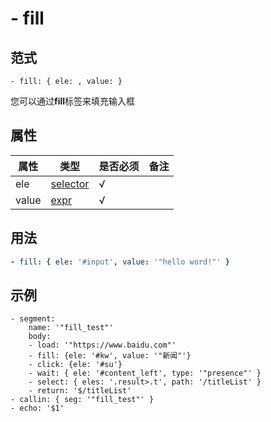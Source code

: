 # \- fill

## 范式
```
- fill: { ele: , value: }
```
您可以通过**fill**标签来填充输入框

## 属性
| 属性 | 类型 | 是否必须 | 备注 |
|--------|--------|--------|--------|
|   ele   | [selector](datatype.md)  | √ |   |
|   value   | [expr](datatype.md)  |  √ |   |

## 用法
```yaml
- fill: { ele: '#input', value: '"hello word!"' }
```
## 示例
```
- segment:
    name: '"fill_test"'
    body:
    - load: '"https://www.baidu.com"'
    - fill: {ele: '#kw', value: '"新闻"'}
    - click: {ele: '#su'}
    - wait: { ele: '#content_left', type: '"presence"' }
    - select: { eles: '.result>.t', path: '/titleList' }
    - return: '$/titleList'
- callin: { seg: '"fill_test"' }
- echo: '$1'
```